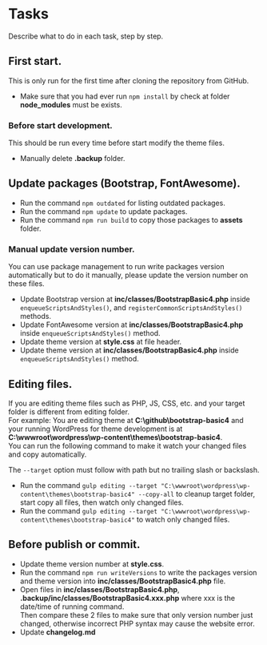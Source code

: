 # Tasks

Describe what to do in each task, step by step.

## First start.
This is only run for the first time after cloning the repository from GitHub.

* Make sure that you had ever run `npm install` by check at folder **node_modules** must be exists.

### Before start development.
This should be run every time before start modify the theme files.

* Manually delete **.backup** folder.

## Update packages (Bootstrap, FontAwesome).
* Run the command `npm outdated` for listing outdated packages.
* Run the command `npm update` to update packages.
* Run the command `npm run build` to copy those packages to **assets** folder.

### Manual update version number.
You can use package management to run write packages version automatically but to do it manually, please update the version number on these files.

* Update Bootstrap version at **inc/classes/BootstrapBasic4.php** inside `enqueueScriptsAndStyles()`, and `registerCommonScriptsAndStyles()` methods.
* Update FontAwesome version at **inc/classes/BootstrapBasic4.php** inside `enqueueScriptsAndStyles()` method.
* Update theme version at **style.css** at file header.
* Update theme version at **inc/classes/BootstrapBasic4.php** inside `enqueueScriptsAndStyles()` method.

## Editing files.
If you are editing theme files such as PHP, JS, CSS, etc. and your target folder is different from editing folder.<br>
For example: You are editing theme at **C:\github\bootstrap-basic4** and your running WordPress for theme development is at **C:\wwwroot\wordpress\wp-content\themes\bootstrap-basic4**.<br>
You can run the following command to make it watch your changed files and copy automatically.

The `--target` option must follow with path but no trailing slash or backslash.

* Run the command `gulp editing --target "C:\wwwroot\wordpress\wp-content\themes\bootstrap-basic4" --copy-all` to cleanup target folder, start copy all files, then watch only changed files.
* Run the command `gulp editing --target "C:\wwwroot\wordpress\wp-content\themes\bootstrap-basic4"` to watch only changed files.

## Before publish or commit.
* Update theme version number at **style.css**.
* Run the command `npm run writeVersions` to write the packages version and theme version into **inc/classes/BootstrapBasic4.php** file.
* Open files in **inc/classes/BootstrapBasic4.php**, **.backup/inc/classes/BootstrapBasic4.xxx.php** where xxx is the date/time of running command.<br>
    Then compare these 2 files to make sure that only version number just changed, otherwise incorrect PHP syntax may cause the website error.
* Update **changelog.md**